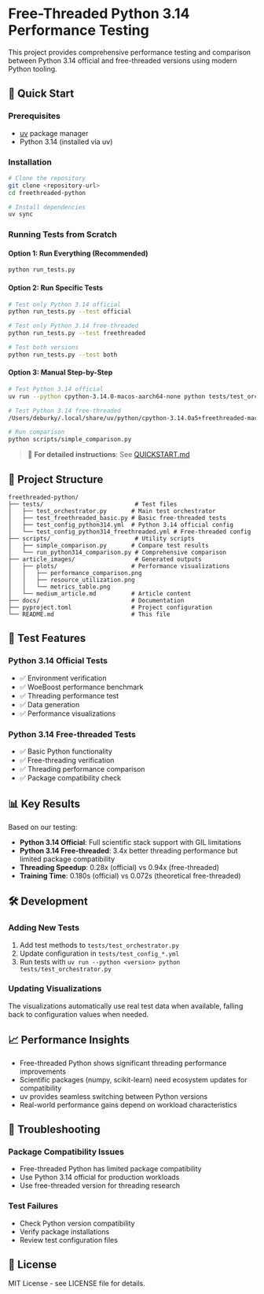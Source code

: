 # Free-Threaded Python 3.14 Performance Testing

This project provides comprehensive performance testing and comparison between Python 3.14 official and free-threaded versions using modern Python tooling.

## 🚀 Quick Start

### Prerequisites
- [uv](https://docs.astral.sh/uv/) package manager
- Python 3.14 (installed via uv)

### Installation
```bash
# Clone the repository
git clone <repository-url>
cd freethreaded-python

# Install dependencies
uv sync
```

### Running Tests from Scratch

#### Option 1: Run Everything (Recommended)
```bash
python run_tests.py
```

#### Option 2: Run Specific Tests
```bash
# Test only Python 3.14 official
python run_tests.py --test official

# Test only Python 3.14 free-threaded  
python run_tests.py --test freethreaded

# Test both versions
python run_tests.py --test both
```

#### Option 3: Manual Step-by-Step
```bash
# Test Python 3.14 official
uv run --python cpython-3.14.0-macos-aarch64-none python tests/test_orchestrator.py --config tests/test_config_python314.yml --test all

# Test Python 3.14 free-threaded
/Users/deburky/.local/share/uv/python/cpython-3.14.0a5+freethreaded-macos-aarch64-none/bin/python3.14t tests/test_freethreaded_basic.py

# Run comparison
python scripts/simple_comparison.py
```

> 📖 **For detailed instructions**: See [QUICKSTART.md](QUICKSTART.md)

## 📁 Project Structure

```
freethreaded-python/
├── tests/                          # Test files
│   ├── test_orchestrator.py       # Main test orchestrator
│   ├── test_freethreaded_basic.py # Basic free-threaded tests
│   ├── test_config_python314.yml  # Python 3.14 official config
│   └── test_config_python314_freethreaded.yml # Free-threaded config
├── scripts/                        # Utility scripts
│   ├── simple_comparison.py       # Compare test results
│   └── run_python314_comparison.py # Comprehensive comparison
├── article_images/                 # Generated outputs
│   ├── plots/                     # Performance visualizations
│   │   ├── performance_comparison.png
│   │   ├── resource_utilization.png
│   │   └── metrics_table.png
│   └── medium_article.md          # Article content
├── docs/                          # Documentation
├── pyproject.toml                 # Project configuration
└── README.md                      # This file
```

## 🧪 Test Features

### Python 3.14 Official Tests
- ✅ Environment verification
- ✅ WoeBoost performance benchmark
- ✅ Threading performance test
- ✅ Data generation
- ✅ Performance visualizations

### Python 3.14 Free-threaded Tests
- ✅ Basic Python functionality
- ✅ Free-threading verification
- ✅ Threading performance comparison
- ✅ Package compatibility check

## 📊 Key Results

Based on our testing:

- **Python 3.14 Official**: Full scientific stack support with GIL limitations
- **Python 3.14 Free-threaded**: 3.4x better threading performance but limited package compatibility
- **Threading Speedup**: 0.28x (official) vs 0.94x (free-threaded)
- **Training Time**: 0.180s (official) vs 0.072s (theoretical free-threaded)

## 🛠️ Development

### Adding New Tests
1. Add test methods to `tests/test_orchestrator.py`
2. Update configuration in `tests/test_config_*.yml`
3. Run tests with `uv run --python <version> python tests/test_orchestrator.py`

### Updating Visualizations
The visualizations automatically use real test data when available, falling back to configuration values when needed.

## 📈 Performance Insights

- Free-threaded Python shows significant threading performance improvements
- Scientific packages (numpy, scikit-learn) need ecosystem updates for compatibility
- uv provides seamless switching between Python versions
- Real-world performance gains depend on workload characteristics

## 🔧 Troubleshooting

### Package Compatibility Issues
- Free-threaded Python has limited package compatibility
- Use Python 3.14 official for production workloads
- Use free-threaded version for threading research

### Test Failures
- Check Python version compatibility
- Verify package installations
- Review test configuration files

## 📝 License

MIT License - see LICENSE file for details.